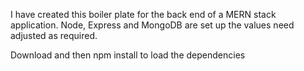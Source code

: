 I have created this boiler plate for the back end of a MERN stack application. Node, Express and MongoDB are set up the values need adjusted as required.

Download and then npm install to load the dependencies
